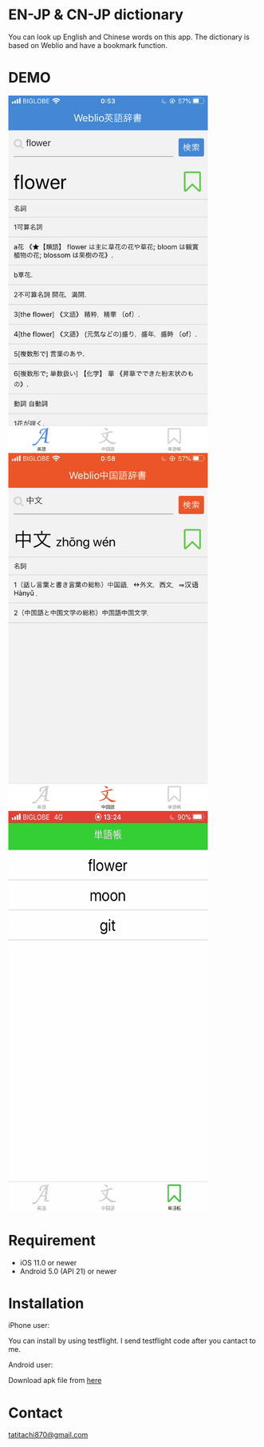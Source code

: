 # EN-JP & CN-JP dictionary
 
You can look up English and Chinese words on this app. The dictionary is based on Weblio and have a bookmark function.
 
# DEMO
<img src="https://github.com/BanaoLihua/DictionaryApp/blob/main/demo/EN.PNG" width=400> <img src="https://github.com/BanaoLihua/DictionaryApp/blob/main/demo/CN.PNG" width=400>
![Bookmark](https://github.com/BanaoLihua/DictionaryApp/blob/main/demo/bookmark.gif)
 
# Requirement
 
* iOS 11.0 or newer
* Android 5.0 (API 21) or newer
 
# Installation
 
iPhone user:

You can install by using testflight. I send testflight code after you cantact to me.

Android user:

Download apk file from [here](https://www.dropbox.com/s/v10y933vqk7qgmn/dictionary-app-50d966b983794e819f196a1e8fa52908-signed.apk?dl=0)


# Contact
tatitachi870@gmail.com
 

